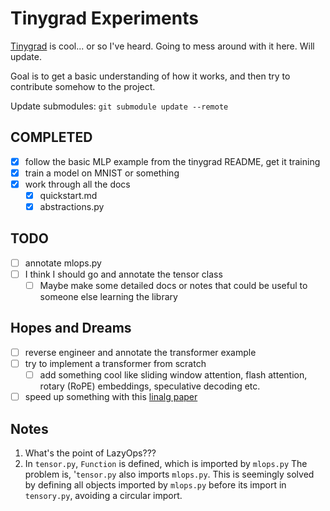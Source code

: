 # Tinygrad Experiments

[Tinygrad](https://github.com/tinygrad/tinygrad) is cool... or so I've heard. Going to mess around with it here. Will update.

Goal is to get a basic understanding of how it works, and then try to contribute somehow to the project.

Update submodules:
    `git submodule update --remote`


## COMPLETED
- [X] follow the basic MLP example from the tinygrad README, get it training
- [X] train a model on MNIST or something
- [X] work through all the docs
  - [X] quickstart.md
  - [X] abstractions.py

## TODO
- [ ] annotate mlops.py
- [ ] I think I should go and annotate the tensor class
  - [ ] Maybe make some detailed docs or notes that could be useful to someone else learning the library

## Hopes and Dreams
- [ ] reverse engineer and annotate the transformer example
- [ ] try to implement a transformer from scratch
  - [ ] add something cool like sliding window attention, flash attention, rotary (RoPE) embeddings, speculative decoding etc.
- [ ] speed up something with this [linalg paper](https://arxiv.org/abs/2309.03060)

## Notes

1. What's the point of LazyOps???
2. In `tensor.py`, `Function` is defined, which is imported by `mlops.py` The problem is, '`tensor.py` also imports `mlops.py`. This is seemingly solved by defining all objects imported by `mlops.py` before its import in `tensory.py`, avoiding a circular import.